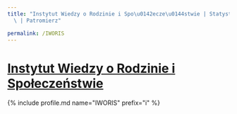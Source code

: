 ```yaml
---
title: "Instytut Wiedzy o Rodzinie i Spo\u0142ecze\u0144stwie | Statystyki patronite.pl\
  \ | Patromierz"

permalink: /IWORIS
---
```


# [Instytut Wiedzy o Rodzinie i Społeczeństwie](https://patronite.pl/IWORIS)

{% include profile.md name="IWORIS" prefix="i" %}
